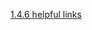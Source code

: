 [1.4.6 helpful links](/appium/01_ruby_appium_native_ios_automation/04_running_tests/06_helpful_links.md)